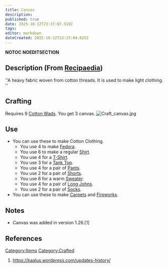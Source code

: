 ```yaml
---
title: Canvas
description: 
published: true
date: 2025-10-12T23:37:07.910Z
tags: 
editor: markdown
dateCreated: 2025-10-12T23:37:04.025Z
---
```


__NOTOC__ __NOEDITSECTION__

## Description (From [Recipaedia](Recipaedia "wikilink"))

''A heavy fabric woven from cotton threads. It is used to make light
clothing. ''

## Crafting

Requires 9 [Cotton Wads](Cotton_Wad "wikilink"). You get 3 canvas.
![Craft_canvas.jpg](Craft_canvas.jpg "Craft_canvas.jpg")

## Use

  - You can use these to make Cotton Clothing.
      - You use 4 to make [Fedora](Fedora "wikilink").
      - You use 6 to make a regular [Shirt](Shirt "wikilink").
      - You use 4 for a [T-Shirt](T-Shirt "wikilink").
      - You use 3 for a [Tank Top](Tank_Top "wikilink").
      - You use 4 for a pair of [Pants](Pants "wikilink").
      - You use 2 for a pair of [Shorts](Shorts "wikilink").
      - You use 6 for a warm [Sweater](Sweater "wikilink").
      - You use 4 for a pair of [Long Johns](Long_Johns "wikilink").
      - You use 2 for a pair of [Socks](Socks "wikilink").
  - You can use these to make [Carpets](Carpet "wikilink") and
    [Fireworks](Firework "wikilink").

## Notes

  - Canvas was added in version 1.26.\[1\]

## References

<references/>

[Category:Items](Category:Items "wikilink")
[Category:Crafted](Category:Crafted "wikilink")

1.  <https://kaalus.wordpress.com/updates-history/>